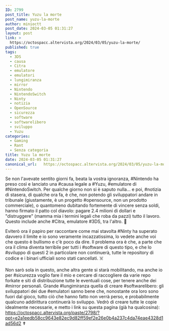```yaml
---
ID: 2799
post_title: Yuzu la morte
post_name: yuzu-la-morte
author: minioctt
post_date: 2024-03-05 01:31:27
layout: post
link: >
  https://octospacc.altervista.org/2024/03/05/yuzu-la-morte/
published: true
tags:
  - 3DS
  - causa
  - Citra
  - emulatore
  - emulatori
  - lungimiranza
  - mirror
  - Nintendo
  - NintendoSwitch
  - Ninty
  - notizia
  - OpenSource
  - sicurezza
  - software
  - softwarelibero
  - sviluppo
  - Yuzu
categories:
  - Gaming
  - Rant
  - Senza categoria
title: Yuzu la morte
date: 2024-03-05 01:31:27
canonical_url:   https://octospacc.altervista.org/2024/03/05/yuzu-la-morte/
---
```

<!-- wp:paragraph -->
<p>Se non l'avevate sentito giorni fa, beata la vostra ignoranza, #Nintendo ha preso così e lanciato una #causa legale a #Yuzu, #emulatore di #NintendoSwitch. Per qualche giorno non si è saputo nulla... e poi, #notizia di stasera, di qualche ora fa, è che, non potendo gli sviluppatori andare in tribunale (giustamente, è un progetto #opensource, non un prodotto commerciale), o quantomeno dubitando fortemente di vincere senza soldi, hanno firmato il patto col diavolo: pagare 2.4 milioni di dollari e "distruggere" (mamma mia i termini legali che roba da pazzi) tutto il lavoro. Questo include anche #Citra, emulatore #3DS, tra l'altro. 🍃</p>
<!-- /wp:paragraph -->

<!-- wp:paragraph -->
<p>Eviterò ora il papiro per raccontare come mai stavolta #Ninty ha superato davvero il limite e io sono veramente incazzatissima, lo vedete anche voi che questo è bullismo e c'è poco da dire. Il problema ora è che, a parte che ora il clima diventa terribile per tutti i #software di questo tipo, e che lo #sviluppo di questi 2 in particolare non continuerà, tutte le repository di codice e i binari ufficiali sono stati cancellati. ☠️</p>
<!-- /wp:paragraph -->

<!-- wp:paragraph -->
<p>Non sarò sola in questo, anche altra gente si starà mobilitando, ma anche io per #sicurezza voglio fare il mio e cercare di raccogliere da varie repo forkate e siti di distribuzione tutte le eventuali cose, per tenere anche dei #mirror personali. Grande #lungimiranza quella di creare #softwarelibero: gli sviluppatori dei due #emulatori sanno bene che, nonostante ora loro sono fuori dal gioco, tutto ciò che hanno fatto non verrà perso, e probabilmente qualcuno addirittura continuerà lo sviluppo. Vedrò di creare tutte le copie idealmente necessarie, e metto i link su questa pagina (già ha qualcosina): <a href="paste/2798/?ppt=e2a1eedb58cc9643e82ec9d82ff59ef2e26e0b4a237c4da74eae4328d1ad56d2">https://octospacc.altervista.org/paste/2798/?ppt=e2a1eedb58cc9643e82ec9d82ff59ef2e26e0b4a237c4da74eae4328d1ad56d2</a> ✝️</p>
<!-- /wp:paragraph -->